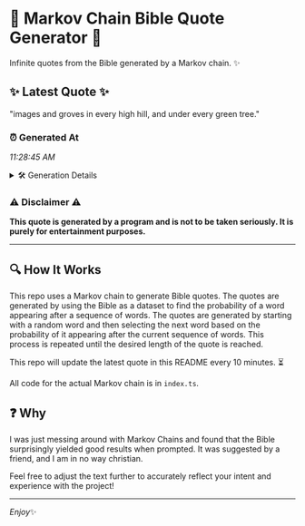 # 📖 Markov Chain Bible Quote Generator 📖

Infinite quotes from the Bible generated by a Markov chain. ✨

## ✨ Latest Quote ✨
"images and groves in every high hill, and under every green tree."

### ⏰ Generated At
*11:28:45 AM*

<details>
    <summary>🛠️ Generation Details</summary>
    <p>
        <strong>🌱 Seed:</strong> images<br>
        <strong>🔄 Iterations:</strong> 11<br>
        <strong>📜 Context History:</strong><br>[ images ]: and<br>[ images, and ]: groves<br>[ images, and, groves ]: in<br>[ images, and, groves, in ]: every<br>[ images, and, groves, in, every ]: high<br>[ images, and, groves, in, every, high ]: hill,<br>[ and, groves, in, every, high, hill, ]: and<br>[ groves, in, every, high, hill,, and ]: under<br>[ in, every, high, hill,, and, under ]: every<br>[ every, high, hill,, and, under, every ]: green<br>[ high, hill,, and, under, every, green ]: tree.<br>
    </p>
</details>

### ⚠️ Disclaimer ⚠️
**This quote is generated by a program and is not to be taken seriously. It is purely for entertainment purposes.**

---

## 🔍 How It Works

This repo uses a Markov chain to generate Bible quotes. The quotes are generated by using the Bible as a dataset to find the probability of a word appearing after a sequence of words. The quotes are generated by starting with a random word and then selecting the next word based on the probability of it appearing after the current sequence of words. This process is repeated until the desired length of the quote is reached.

This repo will update the latest quote in this README every 10 minutes. ⏳

All code for the actual Markov chain is in `index.ts`.

## ❓ Why

I was just messing around with Markov Chains and found that the Bible surprisingly yielded good results when prompted. 
It was suggested by a friend, and I am in no way christian.

Feel free to adjust the text further to accurately reflect your intent and experience with the project!

---

*Enjoy*✨
